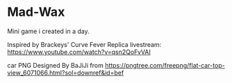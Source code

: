 # Mad-Wax
Mini game i created in a day.

Inspired by Brackeys' Curve Fever Replica livestream: https://www.youtube.com/watch?v=qsn2QoFvVAI

car PNG Designed By BaJiJi from https://pngtree.com/freepng/flat-car-top-view_6071066.html?sol=downref&id=bef

